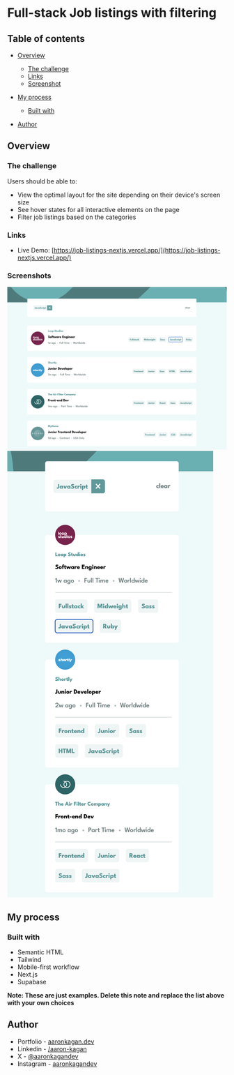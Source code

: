 # Full-stack Job listings with filtering

## Table of contents

- [Overview](#overview)
  - [The challenge](#the-challenge)
  - [Links](#links)
  - [Screenshot](#screenshot)
- [My process](#my-process)

  - [Built with](#built-with)

- [Author](#author)

## Overview

### The challenge

Users should be able to:

- View the optimal layout for the site depending on their device's screen size
- See hover states for all interactive elements on the page
- Filter job listings based on the categories

### Links

- Live Demo: [https://job-listings-nextjs.vercel.app/](https://job-listings-nextjs.vercel.app/)

### Screenshots

![desktop](./desktop.png)
![mobile](./mobile.png)

## My process

### Built with

- Semantic HTML
- Tailwind
- Mobile-first workflow
- Next.js
- Supabase

**Note: These are just examples. Delete this note and replace the list above with your own choices**

## Author

- Portfolio - [aaronkagan.dev](https://www.aaronkagan.dev)
- Linkedin - [/aaron-kagan](https://www.linkedin.com/in/aaron-kagan/)
- X - [@aaronkagandev](https://www.twitter.com/aaronkagandev)
- Instagram - [aaronkagandev](https://www.instagram.com/aaronkagandev/)

